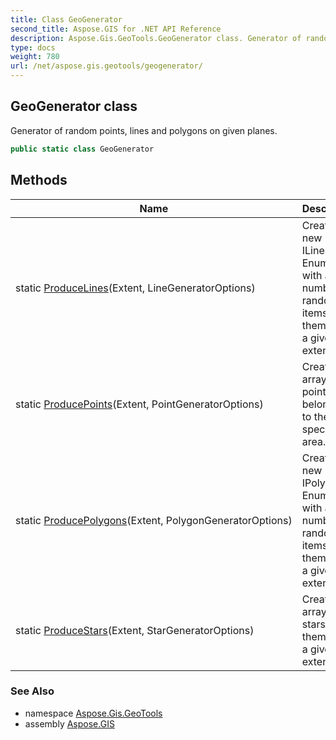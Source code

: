 ```yaml
---
title: Class GeoGenerator
second_title: Aspose.GIS for .NET API Reference
description: Aspose.Gis.GeoTools.GeoGenerator class. Generator of random points lines and polygons on given planes.
type: docs
weight: 780
url: /net/aspose.gis.geotools/geogenerator/
---
```

## GeoGenerator class

Generator of random points, lines and polygons on given planes.

```csharp
public static class GeoGenerator
```

## Methods

| Name | Description |
| --- | --- |
| static [ProduceLines](../../aspose.gis.geotools/geogenerator/producelines/)(Extent, LineGeneratorOptions) | Creates a new ILineString Enumerator with a given number of random items, all of them within a given extent. |
| static [ProducePoints](../../aspose.gis.geotools/geogenerator/producepoints/)(Extent, PointGeneratorOptions) | Creates an array of points belonging to the specified area. |
| static [ProducePolygons](../../aspose.gis.geotools/geogenerator/producepolygons/)(Extent, PolygonGeneratorOptions) | Creates a new IPolygon Enumerator with a given number of random items, all of them within a given extent. |
| static [ProduceStars](../../aspose.gis.geotools/geogenerator/producestars/)(Extent, StarGeneratorOptions) | Creates an array of stars, all of them within a given extent. |

### See Also

* namespace [Aspose.Gis.GeoTools](../../aspose.gis.geotools/)
* assembly [Aspose.GIS](../../)


